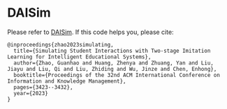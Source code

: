 # DAISim

Please refer to [DAISim](https://github.com/ghzha0/DAISim). If this code helps you, please cite:

```
@inproceedings{zhao2023simulating,
  title={Simulating Student Interactions with Two-stage Imitation Learning for Intelligent Educational Systems},
  author={Zhao, Guanhao and Huang, Zhenya and Zhuang, Yan and Liu, Jiayu and Liu, Qi and Liu, Zhiding and Wu, Jinze and Chen, Enhong},
  booktitle={Proceedings of the 32nd ACM International Conference on Information and Knowledge Management},
  pages={3423--3432},
  year={2023}
}
```
